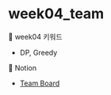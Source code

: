 # week04_team

🔑 week04 키워드
- DP, Greedy

📒 Notion
- [Team Board](https://flicker-alyssum-bb5.notion.site/Team-Board-65a62854654341fdbb934555487b5708)
